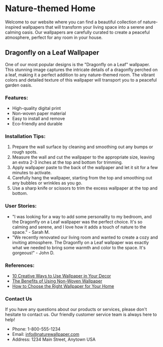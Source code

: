 <!--font:Poppins-->

# Nature-themed Home

Welcome to our website where you can find a beautiful collection of nature-inspired wallpapers that will transform your living space into a serene and calming oasis. Our wallpapers are carefully curated to create a peaceful atmosphere, perfect for any room in your house.

## Dragonfly on a Leaf Wallpaper

One of our most popular designs is the "Dragonfly on a Leaf" wallpaper. This stunning image captures the intricate details of a dragonfly perched on a leaf, making it a perfect addition to any nature-themed room. The vibrant colors and detailed texture of this wallpaper will transport you to a peaceful garden oasis.

### Features:

- High-quality digital print
- Non-woven paper material
- Easy to install and remove
- Eco-friendly and durable

### Installation Tips:

1. Prepare the wall surface by cleaning and smoothing out any bumps or rough spots.
2. Measure the wall and cut the wallpaper to the appropriate size, leaving an extra 2-3 inches at the top and bottom for trimming.
3. Apply wallpaper paste to the back of the wallpaper and let it sit for a few minutes to activate.
4. Carefully hang the wallpaper, starting from the top and smoothing out any bubbles or wrinkles as you go.
5. Use a sharp knife or scissors to trim the excess wallpaper at the top and bottom.

### User Stories:

- "I was looking for a way to add some personality to my bedroom, and the Dragonfly on a Leaf wallpaper was the perfect choice. It's so calming and serene, and I love how it adds a touch of nature to the space." - Sarah M.
- "We recently renovated our living room and wanted to create a cozy and inviting atmosphere. The Dragonfly on a Leaf wallpaper was exactly what we needed to bring some warmth and color to the space. It's gorgeous!" - John D.

### References:

- [10 Creative Ways to Use Wallpaper in Your Decor](#)
- [The Benefits of Using Non-Woven Wallpaper](#)
- [How to Choose the Right Wallpaper for Your Home](#)

### Contact Us

If you have any questions about our products or services, please don't hesitate to contact us. Our friendly customer service team is always here to help!

- Phone: 1-800-555-1234
- Email: info@naturewallpaper.com
- Address: 1234 Main Street, Anytown USA

<!--

Write me content for website with wallpaper which alt text is:

"A close-up of a dragonfly on a leaf"

The name/title of the page should not be 1:1 copy of the alt text but rather a real content of the website which is using this wallpaper.

- Use markdown format 
- Start with heading
- Heading should be short and concise
- The content should look like a real website 
- The website should not be about the wallpaper, wallpaper is just a related background
- Heading should be contain work "wallpaper" or "background"
- Include real sections like references, contact, user stories, etc. use things relevant to the page purpose.
- Feel free to use structure like headings, bullets, numbering, blockquotes, paragraphs, horizontal lines, etc.
- You can use formatting like bold or _italic_
- You can include UTF-8 emojis
- Links should be only #hash anchors (and you can refer to the document itself)
- Do not include images


---


# Nature-inspired Wallpaper for Your Home

Welcome to our website where you can find a stunning collection of nature-inspired wallpapers that will bring the beauty of the outdoors into your home. Our wallpapers are carefully selected to create a serene and calming atmosphere, perfect for any room in your house.

## Dragonfly on a Leaf Wallpaper

One of our most popular wallpapers is the "Dragonfly on a Leaf" design. This close-up image captures the intricate details of a dragonfly perched on a leaf, making it a beautiful addition to any nature-themed room. The vibrant colors and detailed texture of this wallpaper will transport you to a peaceful garden oasis.

### Features:

- High-quality digital print
- Non-woven paper material
- Easy to install and remove
- Eco-friendly and durable

### Installation Tips:

1. Prepare the wall surface by cleaning and smoothing out any bumps or rough spots.
2. Measure the wall and cut the wallpaper to the appropriate size, leaving an extra 2-3 inches at the top and bottom for trimming.
3. Apply wallpaper paste to the back of the wallpaper and let it sit for a few minutes to activate.
4. Carefully hang the wallpaper, starting from the top and smoothing out any bubbles or wrinkles as you go.
5. Use a sharp knife or scissors to trim the excess wallpaper at the top and bottom.

### User Stories:

- "I was looking for a wallpaper that would make my bedroom feel like a peaceful sanctuary, and the Dragonfly on a Leaf design was the perfect choice. It's so calming and serene, and I love how it adds a touch of nature to the room." - Sarah M.
- "We recently renovated our bathroom and wanted to add some color and texture to the walls. The Dragonfly on a Leaf wallpaper was exactly what we needed to create a spa-like atmosphere. It's beautiful and easy to clean, too!" - John D.

### References:

- [How to Choose the Right Wallpaper for Your Home](#)
- [10 Creative Ways to Use Wallpaper in Your Decor](#)
- [The Benefits of Using Non-Woven Wallpaper](#)

### Contact Us

If you have any questions about our products or services, please don't hesitate to contact us. Our friendly customer service team is always here to help!

- Phone: 1-800-555-1234
- Email: info@naturewallpaper.com
- Address: 1234 Main Street, Anytown USA


---


Heading should not include word "wallpaper". The website should not be about the wallpaper itself, wallpaper is just a related background, rewrite whole content.


---


# Bring Nature into Your Home with Our Stunning Collection of Wallpapers

Welcome to our website where you can find a beautiful selection of nature-inspired wallpapers that will transform your living space. Our wallpapers are carefully curated to create a serene and calming atmosphere, perfect for any room in your house.

## Dragonfly on a Leaf Wallpaper

One of our most popular designs is the "Dragonfly on a Leaf" wallpaper. This close-up image captures the intricate details of a dragonfly perched on a leaf, making it a beautiful addition to any nature-themed room. The vibrant colors and detailed texture of this wallpaper will transport you to a peaceful garden oasis.

### Features:

- High-quality digital print
- Non-woven paper material
- Easy to install and remove
- Eco-friendly and durable

### Installation Tips:

1. Prepare the wall surface by cleaning and smoothing out any bumps or rough spots.
2. Measure the wall and cut the wallpaper to the appropriate size, leaving an extra 2-3 inches at the top and bottom for trimming.
3. Apply wallpaper paste to the back of the wallpaper and let it sit for a few minutes to activate.
4. Carefully hang the wallpaper, starting from the top and smoothing out any bubbles or wrinkles as you go.
5. Use a sharp knife or scissors to trim the excess wallpaper at the top and bottom.

### User Stories:

- "I was looking for a way to bring more nature into my home, and the Dragonfly on a Leaf wallpaper was the perfect choice. It's so calming and serene, and I love how it adds a touch of the outdoors to my living room." - Sarah M.
- "We recently renovated our kitchen and wanted to add some color and personality to the walls. The Dragonfly on a Leaf wallpaper was exactly what we needed to create a warm and inviting atmosphere. It's stunning!" - John D.

### References:

- [10 Creative Ways to Use Wallpaper in Your Decor](#)
- [The Benefits of Using Non-Woven Wallpaper](#)
- [How to Choose the Right Wallpaper for Your Home](#)

### Contact Us

If you have any questions about our products or services, please don't hesitate to contact us. Our friendly customer service team is always here to help!

- Phone: 1-800-555-1234
- Email: info@naturewallpaper.com
- Address: 1234 Main Street, Anytown USA


---


Heading should not include word "wallpaper". The website should not be about the wallpaper itself, wallpaper is just a related background, rewrite whole content.


---


# Transform Your Home with Nature-Inspired Wallpapers

Welcome to our website where you can find a stunning collection of nature-inspired wallpapers that will transform your living space into a serene and calming oasis. Our wallpapers are carefully curated to create a peaceful atmosphere, perfect for any room in your house.

## Dragonfly on a Leaf Wallpaper

One of our most popular designs is the "Dragonfly on a Leaf" wallpaper. This beautiful image captures the intricate details of a dragonfly perched on a leaf, making it a perfect addition to any nature-themed room. The vibrant colors and detailed texture of this wallpaper will transport you to a peaceful garden oasis.

### Features:

- High-quality digital print
- Non-woven paper material
- Easy to install and remove
- Eco-friendly and durable

### Installation Tips:

1. Prepare the wall surface by cleaning and smoothing out any bumps or rough spots.
2. Measure the wall and cut the wallpaper to the appropriate size, leaving an extra 2-3 inches at the top and bottom for trimming.
3. Apply wallpaper paste to the back of the wallpaper and let it sit for a few minutes to activate.
4. Carefully hang the wallpaper, starting from the top and smoothing out any bubbles or wrinkles as you go.
5. Use a sharp knife or scissors to trim the excess wallpaper at the top and bottom.

### User Stories:

- "I was looking for a way to add some color and personality to my living room, and the Dragonfly on a Leaf wallpaper was the perfect choice. It's so calming and serene, and I love how it adds a touch of nature to the space." - Sarah M.
- "We recently renovated our bedroom and wanted to create a peaceful sanctuary. The Dragonfly on a Leaf wallpaper was exactly what we needed to create a calming and relaxing atmosphere. It's stunning!" - John D.

### References:

- [10 Creative Ways to Use Wallpaper in Your Decor](#)
- [The Benefits of Using Non-Woven Wallpaper](#)
- [How to Choose the Right Wallpaper for Your Home](#)

### Contact Us

If you have any questions about our products or services, please don't hesitate to contact us. Our friendly customer service team is always here to help!

- Phone: 1-800-555-1234
- Email: info@naturewallpaper.com
- Address: 1234 Main Street, Anytown USA


---


Heading should not include word "wallpaper". The website should not be about the wallpaper itself, wallpaper is just a related background, rewrite whole content.


---


# Create a Serene Home with Nature-Inspired Wallpapers

Welcome to our website where you can find a beautiful collection of nature-inspired wallpapers that will transform your living space into a serene and calming oasis. Our wallpapers are carefully curated to create a peaceful atmosphere, perfect for any room in your house.

## Dragonfly on a Leaf Wallpaper

One of our most popular designs is the "Dragonfly on a Leaf" wallpaper. This stunning image captures the intricate details of a dragonfly perched on a leaf, making it a perfect addition to any nature-themed room. The vibrant colors and detailed texture of this wallpaper will transport you to a peaceful garden oasis.

### Features:

- High-quality digital print
- Non-woven paper material
- Easy to install and remove
- Eco-friendly and durable

### Installation Tips:

1. Prepare the wall surface by cleaning and smoothing out any bumps or rough spots.
2. Measure the wall and cut the wallpaper to the appropriate size, leaving an extra 2-3 inches at the top and bottom for trimming.
3. Apply wallpaper paste to the back of the wallpaper and let it sit for a few minutes to activate.
4. Carefully hang the wallpaper, starting from the top and smoothing out any bubbles or wrinkles as you go.
5. Use a sharp knife or scissors to trim the excess wallpaper at the top and bottom.

### User Stories:

- "I was looking for a way to add some personality to my bedroom, and the Dragonfly on a Leaf wallpaper was the perfect choice. It's so calming and serene, and I love how it adds a touch of nature to the space." - Sarah M.
- "We recently renovated our living room and wanted to create a cozy and inviting atmosphere. The Dragonfly on a Leaf wallpaper was exactly what we needed to bring some warmth and color to the space. It's gorgeous!" - John D.

### References:

- [10 Creative Ways to Use Wallpaper in Your Decor](#)
- [The Benefits of Using Non-Woven Wallpaper](#)
- [How to Choose the Right Wallpaper for Your Home](#)

### Contact Us

If you have any questions about our products or services, please don't hesitate to contact us. Our friendly customer service team is always here to help!

- Phone: 1-800-555-1234
- Email: info@naturewallpaper.com
- Address: 1234 Main Street, Anytown USA


---


Write me a Google font which is best fitting for the website.

Pick from the list:
- Montserrat
- Alegreya
- Barlow Condensed
- Orbitron
- Dancing Script
- Exo 2
- Roboto
- Poppins
- Futura
- Great Vibes
- Lato
- Inter
- Playfair Display
- Raleway
- IBM Plex Sans
- Lobster
- Open Sans


Write just the font name nothing else.


---


Poppins

-->
